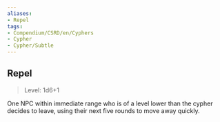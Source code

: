 ```yaml
---
aliases:
- Repel
tags:
- Compendium/CSRD/en/Cyphers
- Cypher
- Cypher/Subtle
---
```


  
## Repel  
>Level: 1d6+1  
  
One NPC within immediate range who is of a level lower than the cypher decides to leave, using their next five rounds to move away quickly.